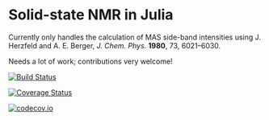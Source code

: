 # Solid-state NMR in Julia

Currently only handles the calculation of MAS side-band intensities
using J. Herzfeld and A. E. Berger, *J. Chem. Phys.* **1980**, 73, 6021–6030.

Needs a lot of work; contributions very welcome!

[![Build Status](https://travis-ci.org/hessammehr/SolidStateNMR.jl.svg?branch=master)](https://travis-ci.org/hessammehr/SolidStateNMR.jl)

[![Coverage Status](https://coveralls.io/repos/hessammehr/SolidStateNMR.jl/badge.svg?branch=master&service=github)](https://coveralls.io/github/hessammehr/SolidStateNMR.jl?branch=master)

[![codecov.io](http://codecov.io/github/hessammehr/SolidStateNMR.jl/coverage.svg?branch=master)](http://codecov.io/github/hessammehr/SolidStateNMR.jl?branch=master)
